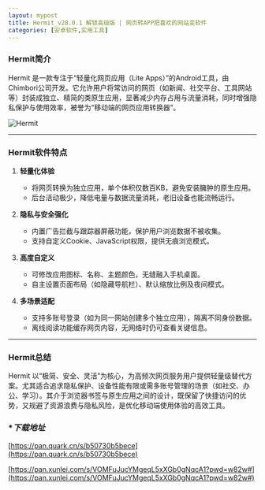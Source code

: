 ```yaml
---
layout: mypost
title: Hermit_v28.0.1 解锁高级版 | 网页转APP把喜欢的网站变软件
categories: [安卓软件,实用工具]
---
```


### **Hermit简介**  
Hermit 是一款专注于“轻量化网页应用（Lite Apps）”的Android工具，由Chimbori公司开发。它允许用户将常访问的网页（如新闻、社交平台、工具网站等）封装成独立、精简的类原生应用，显著减少内存占用与流量消耗，同时增强隐私保护与使用效率，被誉为“移动端的网页应用转换器”。

![Hermit](https://gcore.jsdelivr.net/gh/jikcc/jikcc.github.io/IMG/Hermit.jpeg)

---

### **Hermit软件特点**   
1. **轻量化体验**  
   - 将网页转换为独立应用，单个体积仅数百KB，避免安装臃肿的原生应用。  
   - 后台活动极少，降低电量与数据流量消耗，老旧设备也能流畅运行。  

2. **隐私与安全强化**  
   - 内置广告拦截与跟踪器屏蔽功能，保护用户浏览数据不被收集。  
   - 支持自定义Cookie、JavaScript权限，提供无痕浏览模式。  

3. **高度自定义**  
   - 可修改应用图标、名称、主题颜色，无缝融入手机桌面。  
   - 自主设置页面布局（如隐藏导航栏）、默认缩放比例及夜间模式。  

4. **多场景适配**  
   - 支持多账号登录（如为同一网站创建多个独立应用），隔离不同身份数据。  
   - 离线阅读功能缓存网页内容，无网络时仍可查看关键信息。  

--- 

### **Hermit总结**    
Hermit 以“极简、安全、灵活”为核心，为高频次网页服务用户提供轻量级替代方案。尤其适合追求隐私保护、设备性能有限或需多账号管理的场景（如社交、办公、学习）。其介于浏览器书签与原生应用之间的设计，既保留了快捷访问的优势，又规避了资源浪费与隐私风险，是优化移动端使用体验的高效工具。

### **下载地址*  

[https://pan.quark.cn/s/b50730b5bece](https://pan.quark.cn/s/b50730b5bece)

[https://pan.xunlei.com/s/VOMFuJucYMgeqL5xXGb0gNqcA1?pwd=w82w#](https://pan.xunlei.com/s/VOMFuJucYMgeqL5xXGb0gNqcA1?pwd=w82w#)
